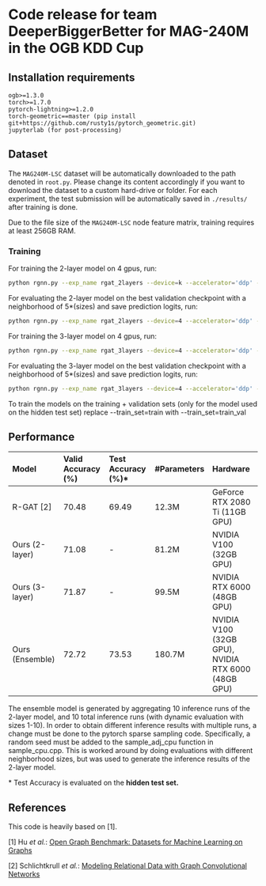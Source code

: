 # Code release for team DeeperBiggerBetter for MAG-240M in the OGB KDD Cup

## Installation requirements
```
ogb>=1.3.0
torch>=1.7.0
pytorch-lightning>=1.2.0
torch-geometric==master (pip install git+https://github.com/rusty1s/pytorch_geometric.git)
jupyterlab (for post-processing)
```

## Dataset

The `MAG240M-LSC` dataset will be automatically downloaded to the path denoted in `root.py`.
Please change its content accordingly if you want to download the dataset to a custom hard-drive or folder.
For each experiment, the test submission will be automatically saved in `./results/` after training is done.

Due to the file size of the `MAG240M-LSC` node feature matrix, training requires at least 256GB RAM.


### Training

For training the 2-layer model on 4 gpus, run:

```bash
python rgnn.py --exp_name rgat_2layers --device=k --accelerator='ddp' --model=rgat --hidden_channels=2048 --precision=16 --scheduler=cosine --optimizer=radam --extra_mlp --train_set=train --author_labels

```

For evaluating the 2-layer model on the best validation checkpoint with a neighborhood of 5*(sizes) and save prediction logits, run:

```bash
python rgnn.py --exp_name rgat_2layers --device=4 --accelerator='ddp' --evaluate --eval_size=5 --eval_size_dynamic --save_eval_probs
```

For training the 3-layer model on 4 gpus, run:

```bash
python rgnn.py --exp_name rgat_3layers --device=4 --accelerator='ddp' --model=rgat --hidden_channels=1800 --precision=16 --scheduler=cosine --optimizer=radam --extra_mlp --train_set=train --author_labels --num_layers=3 --sizes='25-20-15' --batch_size=512
```

For evaluating the 3-layer model on the best validation checkpoint with a neighborhood of 5*(sizes) and save prediction logits, run:

```bash
python rgnn.py --exp_name rgat_3layers --device=4 --accelerator='ddp' --evaluate  --eval_size=5 --eval_size_dynamic --save_eval_probs
```

To train the models on the training + validation sets (only for the model used on the hidden test set) replace --train_set=train with --train_set=train_val

## Performance

| Model |Valid Accuracy (%) | Test Accuracy (%)*   | \#Parameters | Hardware |
|:-|:-|:-|:-|:-|
| R-GAT [2] | 70.48 | 69.49 | 12.3M | GeForce RTX 2080 Ti (11GB GPU) |
| Ours (2-layer) | 71.08 | - | 81.2M | NVIDIA V100 (32GB GPU) |
| Ours (3-layer) | 71.87 | - | 99.5M | NVIDIA RTX 6000 (48GB GPU) |
| Ours (Ensemble) | 72.72 | 73.53 | 180.7M | NVIDIA V100 (32GB GPU), NVIDIA RTX 6000 (48GB GPU) |

The ensemble model is generated by aggregating 10 inference runs of the 2-layer model, and 10 total inference runs (with dynamic evaluation with sizes 1-10). In order to obtain different inference results with multiple runs, a change must be done to the pytorch sparse sampling code. Specifically, a random seed must be added to the sample_adj_cpu function in sample_cpu.cpp. This is worked around by doing evaluations with different neighborhood sizes, but was used to generate the inference results of the 2-layer model.

\* Test Accuracy is evaluated on the **hidden test set.**



## References
This code is heavily based on [1].

[1] Hu *et al.*: [Open Graph Benchmark: Datasets for Machine Learning on Graphs](https://arxiv.org/abs/2005.00687)

[2] Schlichtkrull *et al.*: [Modeling Relational Data with Graph Convolutional Networks](https://arxiv.org/abs/1703.06103)


